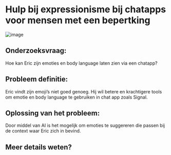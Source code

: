 # Hulp bij expressionisme bij chatapps voor mensen met een bepertking

![image](https://github.com/jessedegroothva/human-centered-design-2223/assets/90199203/2a594571-0134-4cb9-94a9-db0aa0b006e9)

## Onderzoeksvraag:
Hoe kan Eric zijn emoties en body language laten zien via een chatapp?

## Probleem definitie:
Eric vindt zijn emoji’s niet goed genoeg. Hij wil betere en krachtigere tools om emotie en body language te gebruiken in chat app zoals Signal.

## Oplossing van het probleem:
Door middel van AI is het mogelijk om emoties te suggereren die passen bij de context waar Eric zich in bevind.

## Meer details weten?

